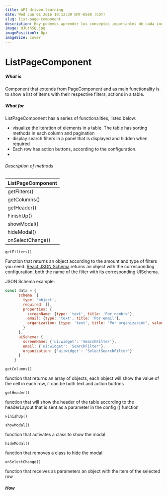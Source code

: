 ```yaml
---
title: API driven learning
date: Wed Jun 01 2016 10:12:39 GMT-0500 (CDT)
slug: list-page-component
description: Hoy podemos aprender los conceptos importantes de cada industria leyendo la documentación del API de los grandes del mercado.
image: 0JLthSQ.jpg
imagePositionY: 0px
imageSize: cover
---
```


# ListPageComponent


##### What is

Component that extends from PageComponent and as main functionality is to show a list of items with their respective filters, actions in a table.


##### What for

ListPageComponent has a series of functionalities, listed below:

+	visualize the iteration of elements in a table. The table has sorting methods in each column and pagination
+	display search filters in a panel that is displayed and hidden when required
+	Each row has action buttons, according to the configuration.
+	

###### Description of methods

ListPageComponent  | 
 -------------| 
 getFilters() | 
 getColumns() |
 getHeader()  |
 FinishUp()   |
 showModal()  | 
 hideModal()  | 
 onSelectChange()  |
 
 
 
 `getFilters()`

Function that returns an object according to the amount and type of filters you need. [React JSON Schema](https://github.com/mozilla-services/react-jsonschema-form#the-uischema-object) returns an object with the corresponding configuration, both the name of the filter with its corresponding UISchema.

JSON Schema example:

```javascript
const data = {
      schema: {
        type: 'object',
        required: [],
        properties: {
          screenName: {type: 'text', title: 'Por nombre'},
          email: {type: 'text', title: 'Por email'},
          organization: {type: 'text', title: 'Por organización', values: []}
        }
      },
      uiSchema: {
        screenName: {'ui:widget': 'SearchFilter'},
        email: {'ui:widget': 'SearchFilter'},
        organization: {'ui:widget': 'SelectSearchFilter'}
      }
    }
```


`getColumns()`

function that returns an array of objects, each object will show the value of the cell in each row, it can be both text and action buttons

`getHeader()`

function that will show the header of the table according to the headerLayout that is sent as a parameter in the config () function

`FinishUp()`



`showModal()`

function that activates a class to show the modal


`hideModal()`

function that removes a class to hide the modal

`onSelectChange()`

function that receives as parameters an object with the item of the selected row


##### How